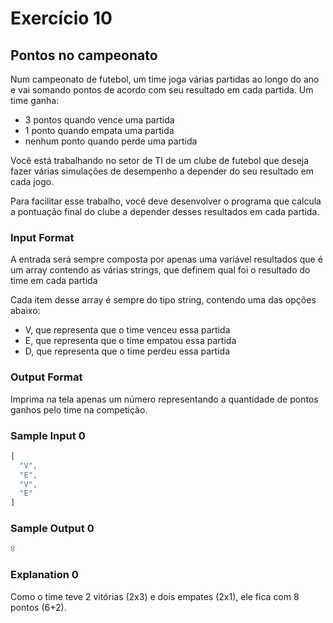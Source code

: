 # Exercício 10

## Pontos no campeonato

Num campeonato de futebol, um time joga várias partidas ao longo do ano e vai somando pontos de acordo com seu resultado em cada partida. Um time ganha:

- 3 pontos quando vence uma partida
- 1 ponto quando empata uma partida
- nenhum ponto quando perde uma partida

Você está trabalhando no setor de TI de um clube de futebol que deseja fazer várias simulações de desempenho a depender do seu resultado em cada jogo.

Para facilitar esse trabalho, você deve desenvolver o programa que calcula a pontuação final do clube a depender desses resultados em cada partida.
  
### Input Format

A entrada será sempre composta por apenas uma variável resultados que é um array contendo as várias strings, que definem qual foi o resultado do time em cada partida

Cada item desse array é sempre do tipo string, contendo uma das opções abaixo:

- V, que representa que o time venceu essa partida
- E, que representa que o time empatou essa partida
- D, que representa que o time perdeu essa partida

### Output Format

Imprima na tela apenas um número representando a quantidade de pontos ganhos pelo time na competição.

### Sample Input 0

```javascript
[
  "V",
  "E",
  "V",
  "E"
]
```
### Sample Output 0

```javascript
8
```
### Explanation 0

Como o time teve 2 vitórias (2x3) e dois empates (2x1), ele fica com 8 pontos (6+2).
